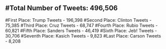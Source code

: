 #Total Number of Tweets: 496,506 
---
#First Place: Trump Tweets - 196,398
#Second Place: Clinton Tweets - 75,385
#Third Place: Cruz Tweets - 68,747
#Fourth Place: Rubio Tweets - 60,821
#Fifth Place: Sanders Tweets - 46,419
#Sixth Place: Jeb! Tweets - 30,706
#Seventh Place: Kasich Tweets - 9,823
#Last Place: Carson Tweets - 8,208
